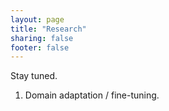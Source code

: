 ```yaml
---
layout: page
title: "Research"
sharing: false
footer: false
---
```


Stay tuned.

1. Domain adaptation / fine-tuning.